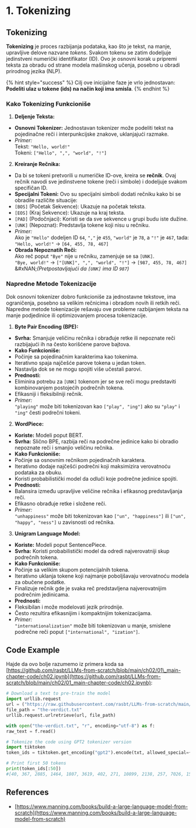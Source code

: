 # 1. Tokenizing

## Tokenizing

**Tokenizing** je proces razbijanja podataka, kao što je tekst, na manje, upravljive delove nazvane _tokens_. Svakom tokenu se zatim dodeljuje jedinstveni numerički identifikator (ID). Ovo je osnovni korak u pripremi teksta za obradu od strane modela mašinskog učenja, posebno u obradi prirodnog jezika (NLP).

{% hint style="success" %}
Cilj ove inicijalne faze je vrlo jednostavan: **Podeliti ulaz u tokene (ids) na način koji ima smisla**.
{% endhint %}

### **Kako Tokenizing Funkcioniše**

1. **Deljenje Teksta:**
* **Osnovni Tokenizer:** Jednostavan tokenizer može podeliti tekst na pojedinačne reči i interpunkcijske znakove, uklanjajući razmake.
* _Primer:_\
Tekst: `"Hello, world!"`\
Tokeni: `["Hello", ",", "world", "!"]`
2. **Kreiranje Rečnika:**
* Da bi se tokeni pretvorili u numeričke ID-ove, kreira se **rečnik**. Ovaj rečnik navodi sve jedinstvene tokene (reči i simbole) i dodeljuje svakom specifičan ID.
* **Specijalni Tokeni:** Ovo su specijalni simboli dodati rečniku kako bi se obradile različite situacije:
* `[BOS]` (Početak Sekvence): Ukazuje na početak teksta.
* `[EOS]` (Kraj Sekvence): Ukazuje na kraj teksta.
* `[PAD]` (Podočnjaci): Koristi se da sve sekvence u grupi budu iste dužine.
* `[UNK]` (Nepoznat): Predstavlja tokene koji nisu u rečniku.
* _Primer:_\
Ako je `"Hello"` dodeljen ID `64`, `","` je `455`, `"world"` je `78`, a `"!"` je `467`, tada:\
`"Hello, world!"` → `[64, 455, 78, 467]`
* **Obrada Nepoznatih Reči:**\
Ako reč poput `"Bye"` nije u rečniku, zamenjuje se sa `[UNK]`.\
`"Bye, world!"` → `["[UNK]", ",", "world", "!"]` → `[987, 455, 78, 467]`\
&#xNAN;_(Pretpostavljajući da `[UNK]` ima ID `987`)_

### **Napredne Metode Tokenizacije**

Dok osnovni tokenizer dobro funkcioniše za jednostavne tekstove, ima ograničenja, posebno sa velikim rečnicima i obradom novih ili retkih reči. Napredne metode tokenizacije rešavaju ove probleme razbijanjem teksta na manje podjedinice ili optimizovanjem procesa tokenizacije.

1. **Byte Pair Encoding (BPE):**
* **Svrha:** Smanjuje veličinu rečnika i obrađuje retke ili nepoznate reči razbijajući ih na često korišćene parove bajtova.
* **Kako Funkcioniše:**
* Počinje sa pojedinačnim karakterima kao tokenima.
* Iterativno spaja najčešće parove tokena u jedan token.
* Nastavlja dok se ne mogu spojiti više učestali parovi.
* **Prednosti:**
* Eliminira potrebu za `[UNK]` tokenom jer se sve reči mogu predstaviti kombinovanjem postojećih podrečnih tokena.
* Efikasniji i fleksibilniji rečnik.
* _Primer:_\
`"playing"` može biti tokenizovan kao `["play", "ing"]` ako su `"play"` i `"ing"` česti podrečni tokeni.
2. **WordPiece:**
* **Koriste:** Modeli poput BERT.
* **Svrha:** Slično BPE, razbija reči na podrečne jedinice kako bi obradio nepoznate reči i smanjio veličinu rečnika.
* **Kako Funkcioniše:**
* Počinje sa osnovnim rečnikom pojedinačnih karaktera.
* Iterativno dodaje najčešći podrečni koji maksimizira verovatnoću podataka za obuku.
* Koristi probabilistički model da odluči koje podrečne jedinice spojiti.
* **Prednosti:**
* Balansira između upravljive veličine rečnika i efikasnog predstavljanja reči.
* Efikasno obrađuje retke i složene reči.
* _Primer:_\
`"unhappiness"` može biti tokenizovan kao `["un", "happiness"]` ili `["un", "happy", "ness"]` u zavisnosti od rečnika.
3. **Unigram Language Model:**
* **Koriste:** Modeli poput SentencePiece.
* **Svrha:** Koristi probabilistički model da odredi najverovatniji skup podrečnih tokena.
* **Kako Funkcioniše:**
* Počinje sa velikim skupom potencijalnih tokena.
* Iterativno uklanja tokene koji najmanje poboljšavaju verovatnoću modela za obučene podatke.
* Finalizuje rečnik gde je svaka reč predstavljena najverovatnijim podrečnim jedinicama.
* **Prednosti:**
* Fleksibilan i može modelovati jezik prirodnije.
* Često rezultira efikasnijim i kompaktnijim tokenizacijama.
* _Primer:_\
`"internationalization"` može biti tokenizovan u manje, smislene podrečne reči poput `["international", "ization"]`.

## Code Example

Hajde da ovo bolje razumemo iz primera koda sa [https://github.com/rasbt/LLMs-from-scratch/blob/main/ch02/01\_main-chapter-code/ch02.ipynb](https://github.com/rasbt/LLMs-from-scratch/blob/main/ch02/01_main-chapter-code/ch02.ipynb):
```python
# Download a text to pre-train the model
import urllib.request
url = ("https://raw.githubusercontent.com/rasbt/LLMs-from-scratch/main/ch02/01_main-chapter-code/the-verdict.txt")
file_path = "the-verdict.txt"
urllib.request.urlretrieve(url, file_path)

with open("the-verdict.txt", "r", encoding="utf-8") as f:
raw_text = f.read()

# Tokenize the code using GPT2 tokenizer version
import tiktoken
token_ids = tiktoken.get_encoding("gpt2").encode(txt, allowed_special={"[EOS]"}) # Allow the user of the tag "[EOS]"

# Print first 50 tokens
print(token_ids[:50])
#[40, 367, 2885, 1464, 1807, 3619, 402, 271, 10899, 2138, 257, 7026, 15632, 438, 2016, 257, 922, 5891, 1576, 438, 568, 340, 373, 645, 1049, 5975, 284, 502, 284, 3285, 326, 11, 287, 262, 6001, 286, 465, 13476, 11, 339, 550, 5710, 465, 12036, 11, 6405, 257, 5527, 27075, 11]
```
## References

* [https://www.manning.com/books/build-a-large-language-model-from-scratch](https://www.manning.com/books/build-a-large-language-model-from-scratch)
